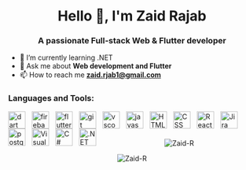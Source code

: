 <h1 align="center">Hello 👋, I'm Zaid Rajab</h1>
<h3 align="center">A passionate Full-stack Web & Flutter developer</h3>
  
- 🌱 I’m currently learning .NET  
- 💬 Ask me about **Web development and Flutter**
- 📫 How to reach me **zaid.rjab1@gmail.com**
    
### Languages and Tools: 
  
  <img align="left" alt="dart" width="35px" style="padding-right: 10px;" src="https://www.vectorlogo.zone/logos/dartlang/dartlang-icon.svg" />
  <img align="left" alt="firebase" width="35px" style="padding-right: 10px;" src="https://www.vectorlogo.zone/logos/firebase/firebase-icon.svg" />
  <img align="left" alt="flutter" width="35px" style="padding-right: 10px;" src="https://www.vectorlogo.zone/logos/flutterio/flutterio-icon.svg" />
  <img align="left" alt="git" width="35px" style="padding-right: 10px;" src="https://www.vectorlogo.zone/logos/git-scm/git-scm-icon.svg" />
  <img align="left" alt="vscode" width="35px" style="padding-right: 10px;" src="https://www.vectorlogo.zone/logos/visualstudio_code/visualstudio_code-icon.svg" />
  <img align="left" alt="javascript" width="35px" style="padding-right: 10px;" src="https://cdn.worldvectorlogo.com/logos/logo-javascript.svg" />
  <img align="left" alt="HTML5" width="35px" style="padding-right: 10px;" src="https://cdn.worldvectorlogo.com/logos/html-1.svg" />
  <img align="left" alt="CSS" width="35px" style="padding-right: 10px;" src="https://cdn.worldvectorlogo.com/logos/css-3.svg" />
  <img align="left" alt="React" width="35px" style="padding-right: 10px;" src="https://cdn.worldvectorlogo.com/logos/react-2.svg" />
  <img align="left" alt="Jira" width="35px" style="padding-right: 10px;" src="https://cdn.worldvectorlogo.com/logos/jira-1.svg" />
  <img align="left" alt="postgreSQL" width="35px" style="padding-right: 10px;" src="https://cdn.worldvectorlogo.com/logos/postgresql.svg" />
  <img align="left" alt="Visual Studio" width="35px" style="padding-right: 10px;" src="https://icon.icepanel.io/Technology/svg/Visual-Studio.svg" />
  <img align="left" alt="C#" width="35px" style="padding-right: 10px;" src="https://icon.icepanel.io/Technology/svg/C%23-%28CSharp%29.svg" />
  <img align="left" alt=".NET Core" width="35px" style="padding-right: 10px;" src="https://icon.icepanel.io/Technology/svg/.NET-core.svg" />
  <br />
  
  #





<p align="center">
  <img src="https://github-readme-stats.vercel.app/api?username=zaid-r&show_icons=true&locale=en&cache_seconds=1800" alt="Zaid-R" />
</p>
 
<p p align="center">
  <img  src="https://github-readme-streak-stats.herokuapp.com/?user=zaid-r&" alt="Zaid-R" />
</p>
